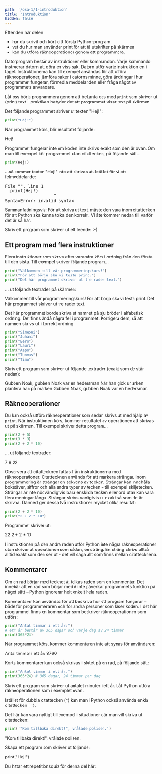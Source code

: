 ```yaml
---
path: '/osa-1/1-introduktion'
title: 'Introduktion'
hidden: false
---
```


<text-box variant='learningObjectives' name='Lärandemål'>

Efter den här delen

* har du skrivit och kört ditt första Python-program
* vet du hur man använder print för att få utskrifter på skärmen
* kan du utföra räkneoperationer genom att programmera.

</text-box>

Datorprogram består av instruktioner eller kommandon. Varje kommando instruerar datorn att göra en viss sak. Datorn utför varje instruktion en i taget. Instruktionerna kan till exempel användas för att utföra räkneoperationer, jämföra saker i datorns minne, göra ändringar i hur programmet fungerar, förmedla meddelanden eller fråga något av programmets användare.

Låt oss börja programmera genom att bekanta oss med `print` som skriver ut (print) text. I praktiken betyder det att programmet visar text på skärmen.

Det följande programmet skriver ut texten "Hej!":

```python
print("Hej!")
```

När programmet körs, blir resultatet följande:

<sample-output>

Hej!

</sample-output>

Programmet fungerar inte om koden inte skrivs exakt som den är ovan. Om man till exempel kör programmet utan citattecken, på följande sätt…

```python
print(Hej!)
```

…så kommer texten "Hej!" inte att skrivas ut. Istället får vi ett felmeddelande:

<sample-output>

<pre>
File "<stdin>", line 1
  print(Hej!)
                   ^
SyntaxError: invalid syntax
</pre>

</sample-output>

Sammanfattningsvis: För att skriva ut text, måste den vara inom citattecken för att Python ska kunna tolka den korrekt. Vi återkommer nedan till varför det är så här.

<in-browser-programming-exercise name="Leende" tmcname="osa01-01_leende" height="300px">

Skriv ett program som skriver ut ett leende: :-)

</in-browser-programming-exercise>

## Ett program med flera instruktioner

Flera instruktioner som skrivs efter varandra körs i ordning från den första till den sista. Till exempel skriver följande program…

```python
print("Välkommen till vår programmeringskurs!")
print("För att börja ska vi testa print.")
print("Det här programmet skriver ut tre rader text.")
```

… ut följande textrader på skärmen:

<sample-output>

Välkommen till vår programmeringskurs!
För att börja ska vi testa print.
Det här programmet skriver ut tre rader text.

</sample-output>

<in-browser-programming-exercise name="Fixa programmet: Sju bröder" tmcname="osa01-03_sju_broder">

Det här programmet borde skriva ut namnet på sju bröder i alfabetisk ordning. Det finns ändå några fel i programmet. Korrigera dem, så att namnen skrivs ut i korrekt ordning.

```python
print("Simeoni")
print("Juhani")
print("Eero")
print("Lauri")
print("Aapo")
print("Tuomas")
print("Timo")
```

</in-browser-programming-exercise>


<in-browser-programming-exercise name="Gubben Noak" tmcname="osa01-02_gubben_noak">

Skriv ett program som skriver ut följande textrader (exakt som de står nedan):

<sample-output>

Gubben Noak, gubben Noak var en hedersman
När han gick ur arken plantera han på marken
Gubben Noak, gubben Noak var en hedersman.

</sample-output>

</in-browser-programming-exercise>


## Räkneoperationer

Du kan också utföra räkneoperationer som sedan skrivs ut med hjälp av `print`. När instruktionen körs, kommer resultatet av operationen att skrivas ut på skärmen. Till exempel skriver detta program…

```python
print(2 + 5)
print(3 * 3)
print(2 + 2 * 10)
```

… ut följande textrader:

<sample-output>

7
9
22

</sample-output>

Observera att citattecknen fattas från instruktionerna med räkneoperationer. Citattecknen används för att markera strängar. Inom programmering är strängar en sekvens av tecken. Strängar kan innehålla bokstäver, siffror och alla andra typer av tecken – till exempel skiljetecken. Strängar är inte nödvändigtvis bara enskilda tecken eller ord utan kan vara flera meningar långa. Strängar skrivs vanligtvis ut exakt så som de är skrivna. Därmed ger dessa två instruktioner mycket olika resultat:

```python
print(2 + 2 * 10)
print("2 + 2 * 10")
```

Programmet skriver ut:

<sample-output>

22
2 + 2 * 10

</sample-output>

I instruktionen på den andra raden utför Python inte några räkneoperationer utan skriver ut operationen som sådan, en sträng. En sträng skrivs alltså alltid exakt som den ser ut – det vill säga allt som finns mellan citattecknena. 

## Kommentarer

Om en rad börjar med tecknet `#`, tolkas raden som en kommentar. Det innebär att en rad som börjar med `#` inte påverkar programmets funktion på något sätt – Python ignorerar helt enkelt hela raden.

Kommentarer kan användas för att beskriva hur ett program fungerar – både för programmeraren och för andra personer som läser koden. I det här programmet finns en kommentar som beskriver räkneoperationen som utförs:

```python
print("Antal timmar i ett år:")
# ett år består av 365 dagar och varje dag av 24 timmar
print(365*24)
```

När programmet körs, kommer kommentaren inte att synas för användaren:

<sample-output>

Antal timmar i ett år:
8760

</sample-output>

Korta kommentarer kan också skrivas i slutet på en rad, på följande sätt:

```python
print("Antal timmar i ett år:")
print(365*24) # 365 dagar, 24 timmar per dag
```

<in-browser-programming-exercise name="Minuter i ett år" tmcname="osa01-04_minuter_per_ar">

Skriv ett program som skriver ut antalet minuter i ett år. Låt Python utföra räkneoperationen som i exemplet ovan.

</in-browser-programming-exercise>

<in-browser-programming-exercise name="Kod som skriver ut kod" tmcname="osa01-05_skriv_ut_kod">

Istället för dubbla citattecken (`"`) kan man i Python också använda enkla citattecken ( `'`).

Det här kan vara nyttigt till exempel i situationer där man vill skriva ut citattecken:

```python
print('"Kom tillbaka direkt!", vrålade polisen.')
```

<sample-output>

"Kom tillbaka direkt!", vrålade polisen.

</sample-output>

Skapa ett program som skriver ut följande:

<sample-output>

print("Hej!")

</sample-output>

</in-browser-programming-exercise>

Du hittar ett repetitionsquiz för denna del här: 

<quiz id="192c5e5e-160b-53e3-96b6-af1a5c7a43af"></quiz>
